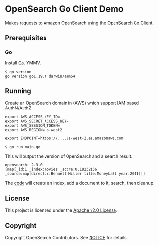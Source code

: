 # OpenSearch Go Client Demo

Makes requests to Amazon OpenSearch using the [OpenSearch Go Client](https://github.com/opensearch-project/opensearch-go).

## Prerequisites

### Go

Install [Go](https://go.dev/doc/install). YMMV.

```
$ go version
go version go1.19.4 darwin/arm64
```

## Running

Create an OpenSearch domain in (AWS) which support IAM based AuthN/AuthZ.

```
export AWS_ACCESS_KEY_ID=
export AWS_SECRET_ACCESS_KEY=
export AWS_SESSION_TOKEN=
export AWS_REGION=us-west2

export ENDPOINT=https://....us-west-2.es.amazonaws.com

$ go run main.go
```

This will output the version of OpenSearch and a search result.

```
opensearch: 2.3.0
[map[_id:1 _index:movies _score:0.18232156 _source:map[director:Bennett Miller title:Moneyball year:2011]]]
```

The [code](main.go) will create an index, add a document to it, search, then cleanup.

## License 

This project is licensed under the [Apache v2.0 License](LICENSE.txt).

## Copyright

Copyright OpenSearch Contributors. See [NOTICE](NOTICE.txt) for details.
